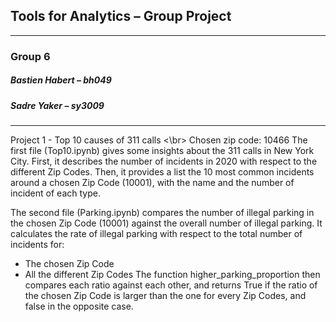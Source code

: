## Tools for Analytics – Group Project
---
### Group 6
##### Bastien Habert – bh049
##### Sadre Yaker – sy3009
---

Project 1 - Top 10 causes of 311 calls <\br>
Chosen zip code: 10466
The first file (Top10.ipynb) gives some insights about the 311 calls in New York City. First, it describes the number of incidents in 2020 with respect to the different Zip Codes. Then, it provides a list the 10 most common incidents around a chosen Zip Code (10001), with the name and the number of incident of each type.

The second file (Parking.ipynb) compares the number of illegal parking in the chosen Zip Code (10001) against the overall number of illegal parking. It calculates the rate of illegal parking with respect to the total number of incidents for:
-	The chosen Zip Code
-	All the different Zip Codes 
The function higher_parking_proportion then compares each ratio against each other, and returns True if the ratio of the chosen Zip Code is larger than the one for every Zip Codes, and false in the opposite case.
